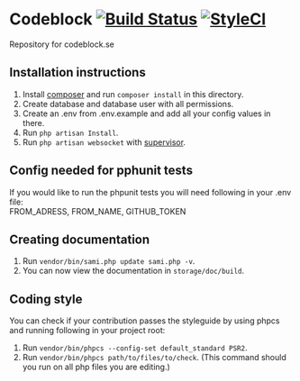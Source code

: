 Codeblock [![Build Status](https://snap-ci.com/davidsoderberg/Codeblock/branch/master/build_image)](https://snap-ci.com/davidsoderberg/Codeblock/branch/master) [![StyleCI](https://styleci.io/repos/32723113/shield)](https://styleci.io/repos/32723113)
===============================================================================================================================================================
Repository for codeblock.se

## Installation instructions
1. Install [composer](https://getcomposer.org/) and run `composer install` in this directory.
2. Create database and database user with all permissions.
3. Create an .env from .env.example and add all your config values in there.
4. Run `php artisan Install`.
5. Run `php artisan websocket` with [supervisor](http://supervisord.org/).

## Config needed for pphunit tests
If you would like to run the phpunit tests you will need following in your .env file:  
FROM_ADRESS, FROM_NAME, GITHUB_TOKEN


## Creating documentation
1. Run `vendor/bin/sami.php update sami.php -v`.
2. You can now view the documentation in `storage/doc/build`.
 
## Coding style
You can check if your contribution passes the styleguide by using phpcs and running following in your project root:    
1. Run `vendor/bin/phpcs --config-set default_standard PSR2`.  
2. Run `vendor/bin/phpcs path/to/files/to/check`. (This command should you run on all php files you are editing.)  
	